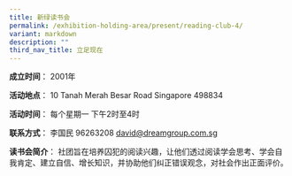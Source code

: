 ```yaml
---
title: 新绿读书会
permalink: /exhibition-holding-area/present/reading-club-4/
variant: markdown
description: ""
third_nav_title: 立足现在
---
```

**成立时间**：	2001年

**活动地点**：	10 Tanah Merah Besar Road Singapore 498834

**活动时间**：	每个星期一
下午2时至4时

**联系方式**：	李国民
96263208
david@dreamgroup.com.sg

**读书会简介**：	社团旨在培养囚犯的阅读兴趣，让他们透过阅读学会思考、学会自我肯定、建立自信、增长知识，并协助他们纠正错误观念，对社会作出正面评价。